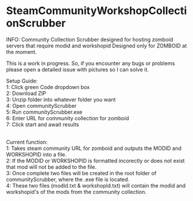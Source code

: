 # SteamCommunityWorkshopCollectionScrubber

INFO: Community Collection Scrubber designed for hosting zomboid servers that require modid and workshopid
Designed only for ZOMBOID at the moment.

This is a work in progress. So, if you encounter any bugs or problems please open a detailed issue with pictures so I can solve it.

Setup Guide: <br>
1: Click green Code dropdown box <br>
2: Download ZIP <br>
3: Unzip folder into whatever folder you want <br>
4: Open communityScrubber <br>
5: Run communityScrubber.exe <br>
6: Enter URL for community collection for zomboid <br>
7: Click start and await results <br><br>

Current function:<br>
1: Takes steam community URL for zomboid and outputs the MODID and WORKSHOPID into a file.<br>
2: If the MODID or WORKSHOPID is formatted incorectly or does not exist that mod will not be added to the file.<br>
3: Once complete two files will be created in the root folder of communityScrubber, where the .exe file is located.<br>
4: These two files (modId.txt & workshopId.txt) will contain the modid and workshopid's of the mods from the community collection.<br>
